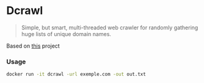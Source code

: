 # Dcrawl

> Simple, but smart, multi-threaded web crawler for randomly gathering huge lists of unique domain names.

Based on [this](https://github.com/kgretzky/dcrawl) project
 
 
### Usage

````bash
docker run -it dcrawl -url exemple.com -out out.txt
````